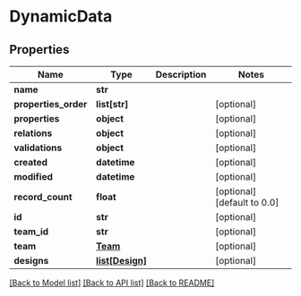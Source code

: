 # DynamicData

## Properties
Name | Type | Description | Notes
------------ | ------------- | ------------- | -------------
**name** | **str** |  | 
**properties_order** | **list[str]** |  | [optional] 
**properties** | **object** |  | [optional] 
**relations** | **object** |  | [optional] 
**validations** | **object** |  | [optional] 
**created** | **datetime** |  | [optional] 
**modified** | **datetime** |  | [optional] 
**record_count** | **float** |  | [optional] [default to 0.0]
**id** | **str** |  | [optional] 
**team_id** | **str** |  | [optional] 
**team** | [**Team**](Team.md) |  | [optional] 
**designs** | [**list[Design]**](Design.md) |  | [optional] 

[[Back to Model list]](../README.md#documentation-for-models) [[Back to API list]](../README.md#documentation-for-api-endpoints) [[Back to README]](../README.md)


